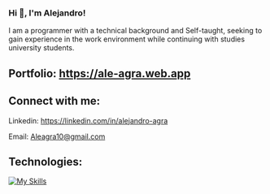 ### Hi 👋, I'm Alejandro!

I am a programmer with a technical background and Self-taught, seeking to gain experience in the work environment while continuing with studies university students.

## Portfolio: https://ale-agra.web.app

## Connect with me:

Linkedin: https://linkedin.com/in/alejandro-agra

Email: Aleagra10@gmail.com

## Technologies:

[![My Skills](https://skillicons.dev/icons?i=react,vite,js,ts,html,css,sass,tailwind,bootstrap,nodejs,express,php,mysql,mongodb,postman,git,github)](https://skillicons.dev)
